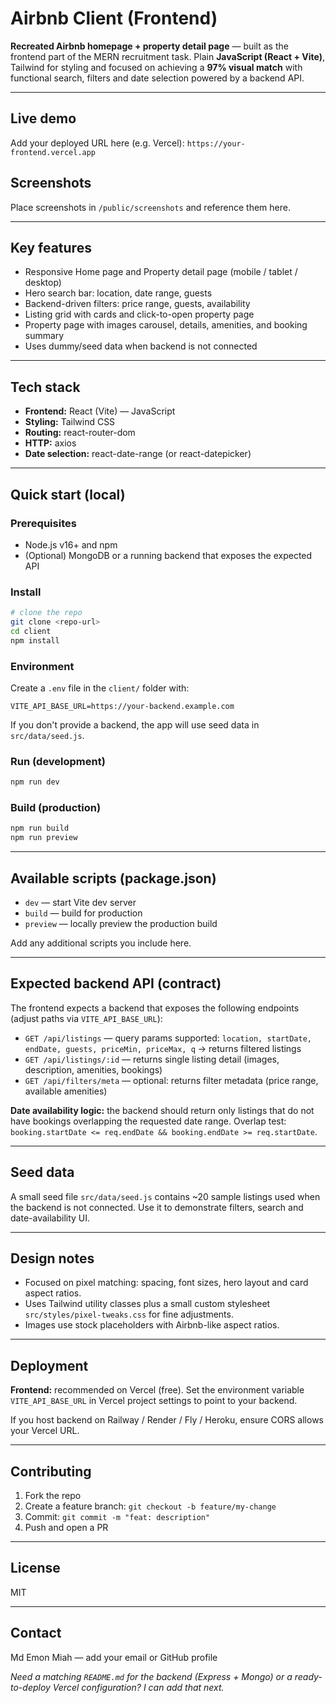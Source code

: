 # Airbnb Client (Frontend)

**Recreated Airbnb homepage + property detail page** — built as the frontend part of the MERN recruitment task. Plain **JavaScript (React + Vite)**, Tailwind for styling and focused on achieving a **97% visual match** with functional search, filters and date selection powered by a backend API.

---

## Live demo

Add your deployed URL here (e.g. Vercel): `https://your-frontend.vercel.app`

## Screenshots

Place screenshots in `/public/screenshots` and reference them here.

---

## Key features

- Responsive Home page and Property detail page (mobile / tablet / desktop)
- Hero search bar: location, date range, guests
- Backend-driven filters: price range, guests, availability
- Listing grid with cards and click-to-open property page
- Property page with images carousel, details, amenities, and booking summary
- Uses dummy/seed data when backend is not connected

---

## Tech stack

- **Frontend:** React (Vite) — JavaScript
- **Styling:** Tailwind CSS
- **Routing:** react-router-dom
- **HTTP:** axios
- **Date selection:** react-date-range (or react-datepicker)

---

## Quick start (local)

### Prerequisites

- Node.js v16+ and npm
- (Optional) MongoDB or a running backend that exposes the expected API

### Install

```bash
# clone the repo
git clone <repo-url>
cd client
npm install
```

### Environment

Create a `.env` file in the `client/` folder with:

```
VITE_API_BASE_URL=https://your-backend.example.com
```

If you don't provide a backend, the app will use seed data in `src/data/seed.js`.

### Run (development)

```bash
npm run dev
```

### Build (production)

```bash
npm run build
npm run preview
```

---

## Available scripts (package.json)

- `dev` — start Vite dev server
- `build` — build for production
- `preview` — locally preview the production build

Add any additional scripts you include here.

---

## Expected backend API (contract)

The frontend expects a backend that exposes the following endpoints (adjust paths via `VITE_API_BASE_URL`):

- `GET /api/listings` — query params supported: `location, startDate, endDate, guests, priceMin, priceMax, q` -> returns filtered listings
- `GET /api/listings/:id` — returns single listing detail (images, description, amenities, bookings)
- `GET /api/filters/meta` — optional: returns filter metadata (price range, available amenities)

**Date availability logic:** the backend should return only listings that do not have bookings overlapping the requested date range. Overlap test: `booking.startDate <= req.endDate && booking.endDate >= req.startDate`.

---

## Seed data

A small seed file `src/data/seed.js` contains ~20 sample listings used when the backend is not connected. Use it to demonstrate filters, search and date-availability UI.

---

## Design notes

- Focused on pixel matching: spacing, font sizes, hero layout and card aspect ratios.
- Uses Tailwind utility classes plus a small custom stylesheet `src/styles/pixel-tweaks.css` for fine adjustments.
- Images use stock placeholders with Airbnb-like aspect ratios.

---

## Deployment

**Frontend:** recommended on Vercel (free). Set the environment variable `VITE_API_BASE_URL` in Vercel project settings to point to your backend.

If you host backend on Railway / Render / Fly / Heroku, ensure CORS allows your Vercel URL.

---

## Contributing

1. Fork the repo
2. Create a feature branch: `git checkout -b feature/my-change`
3. Commit: `git commit -m "feat: description"`
4. Push and open a PR

---

## License

MIT

---

## Contact

Md Emon Miah — add your email or GitHub profile

_Need a matching `README.md` for the backend (Express + Mongo) or a ready-to-deploy Vercel configuration? I can add that next._
